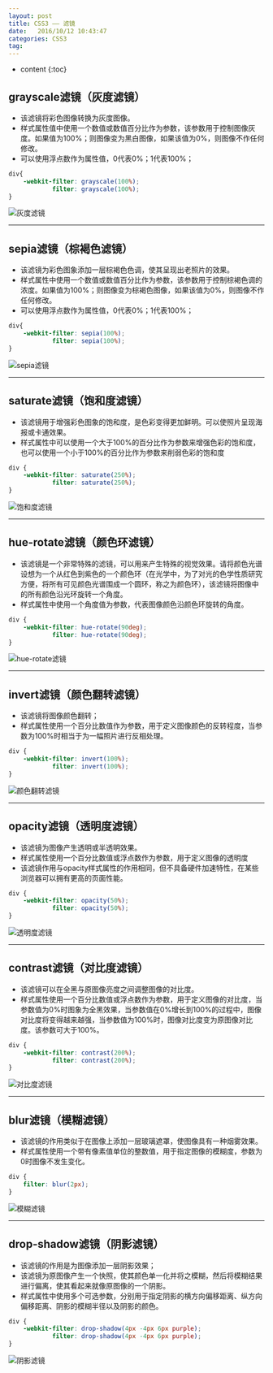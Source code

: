 ```yaml
---
layout: post
title: CSS3 —— 滤镜
date:   2016/10/12 10:43:47  
categories: CSS3
tag:
---
```


* content
{:toc}


## grayscale滤镜（灰度滤镜）

- 该滤镜将彩色图像转换为灰度图像。
- 样式属性值中使用一个数值或数值百分比作为参数，该参数用于控制图像灰度。如果值为100%；则图像变为黑白图像，如果该值为0%，则图像不作任何修改。
- 可以使用浮点数作为属性值，0代表0%；1代表100%；

```css
div{
    -webkit-filter: grayscale(100%);
            filter: grayscale(100%);
}
```
![灰度滤镜](/styles/images/2016-10-12-CSS3-filter/微信截图_20161012095540.png)

---

## sepia滤镜（棕褐色滤镜）

- 该滤镜为彩色图象添加一层棕褐色色调，使其呈现出老照片的效果。
- 样式属性中使用一个数值或数值百分比作为参数，该参数用于控制棕褐色调的浓度。如果值为100%；则图像变为棕褐色图像，如果该值为0%，则图像不作任何修改。
- 可以使用浮点数作为属性值，0代表0%；1代表100%；

```css
div{
    -webkit-filter: sepia(100%);
            filter: sepia(100%);
}
```

![sepia滤镜](/styles/images/2016-10-12-CSS3-filter/微信截图_20161012100131.png)

---

## saturate滤镜（饱和度滤镜）

- 该滤镜用于增强彩色图象的饱和度，是色彩变得更加鲜明。可以使照片呈现海报或卡通效果。
- 样式属性中可以使用一个大于100%的百分比作为参数来增强色彩的饱和度，也可以使用一个小于100%的百分比作为参数来削弱色彩的饱和度

```css
div {
    -webkit-filter: saturate(250%);
            filter: saturate(250%);
}
```

![饱和度滤镜](/styles/images/2016-10-12-CSS3-filter/微信截图_20161012100633.png)

---

## hue-rotate滤镜（颜色环滤镜）

- 该滤镜是一个非常特殊的滤镜，可以用来产生特殊的视觉效果。请将颜色光谱设想为一个从红色到紫色的一个颜色环（在光学中，为了对光的色学性质研究方便，将所有可见颜色光谱围成一个圆环，称之为颜色环），该滤镜将图像中的所有颜色沿光环旋转一个角度。
- 样式属性中使用一个角度值为参数，代表图像颜色沿颜色环旋转的角度。

```css
div {
    -webkit-filter: hue-rotate(90deg);
            filter: hue-rotate(90deg);
}
```

![hue-rotate滤镜](/styles/images/2016-10-12-CSS3-filter/微信截图_20161012101331.png)

---

## invert滤镜（颜色翻转滤镜）
- 该滤镜将图像颜色翻转；
- 样式属性使用一个百分比数值作为参数，用于定义图像颜色的反转程度，当参数为100%时相当于为一幅照片进行反相处理。

```css
div {
    -webkit-filter: invert(100%);
            filter: invert(100%);
}
```

![颜色翻转滤镜](/styles/images/2016-10-12-CSS3-filter/微信截图_20161012101758.png)

---

## opacity滤镜（透明度滤镜）

- 该滤镜为图像产生透明或半透明效果。
- 样式属性使用一个百分比数值或浮点数作为参数，用于定义图像的透明度
- 该滤镜作用与opacity样式属性的作用相同，但不具备硬件加速特性，在某些浏览器可以拥有更高的页面性能。

```css
div {
    -webkit-filter: opacity(50%);
            filter: opacity(50%);
}
```

![透明度滤镜](/styles/images/2016-10-12-CSS3-filter/微信截图_20161012102453.png)

---

## contrast滤镜（对比度滤镜）

- 该滤镜可以在全黑与原图像亮度之间调整图像的对比度。
- 样式属性使用一个百分比数值或浮点数作为参数，用于定义图像的对比度，当参数值为0%时图象为全黑效果，当参数值在0%增长到100%的过程中，图像对比度将变得越来越强，当参数值为100%时，图像对比度变为原图像对比度。该参数可大于100%。

```css
div {
    -webkit-filter: contrast(200%);
            filter: contrast(200%);
}
```

![对比度滤镜](/styles/images/2016-10-12-CSS3-filter/微信截图_20161012103152.png)

---

## blur滤镜（模糊滤镜）

- 该滤镜的作用类似于在图像上添加一层玻璃遮罩，使图像具有一种烟雾效果。
- 样式属性使用一个带有像素值单位的整数值，用于指定图像的模糊度，参数为0时图像不发生变化。

```css
div {
    filter: blur(2px);
}
```

![模糊滤镜](/styles/images/2016-10-12-CSS3-filter/微信截图_20161012103544.png)

---

## drop-shadow滤镜（阴影滤镜）

- 该滤镜的作用是为图像添加一层阴影效果；
- 该滤镜为原图像产生一个快照，使其颜色单一化并将之模糊，然后将模糊结果进行偏离，使其看起来就像原图像的一个阴影。
- 样式属性中使用多个可选参数，分别用于指定阴影的横方向偏移距离、纵方向偏移距离、阴影的模糊半径以及阴影的颜色。

```css
div {
    -webkit-filter: drop-shadow(4px -4px 6px purple);
            filter: drop-shadow(4px -4px 6px purple);
}
```

![阴影滤镜](/styles/images/2016-10-12-CSS3-filter/微信截图_20161012104006.png)
